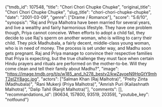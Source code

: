 {"tmdb_id": 107548, "title": "Chori Chori Chupke Chupke", "original_title": "Chori Chori Chupke Chupke", "slug_title": "chori-chori-chupke-chupke", "date": "2001-03-09", "genre": ["Drame / Romance"], "score": "5.6/10", "synopsis": "Raj and Priya Malhotra have been married for several years, and live a wealthy and fairly harmonious lifestyle. They have one problem though, Priya cannot conceive. When efforts to adopt a child fail, they decide to use Raj's sperm on another woman, who is willing to carry their child. They pick Madhubala, a fairly decent, middle-class young woman, who is in need of money. The process is set under way, and Madhu soon gets pregnant. Raj and Priya manage to convince their respective families that Priya is expecting, but the true challenge they must face when certain Hindu prayers and rituals are performed on the mother-to-be. Will they come clean and tell their family about Madhu?", "image": "https://image.tmdb.org/t/p/w185_and_h278_bestv2/kwZayoeN9HpGtY9mhT2el2Y8agc.jpg", "actors": ["Salman Khan (Raj Malhotra)", "Preity Zinta (Madhubala)", "Rani Mukerji (Priya Malhotra)", "Amrish Puri (Kailashnath Malhotra)", "Dalip Tahil (Ranjit Malhotra)"], "comments": [], "recommandations_id": [90634, 157800, 93519, 20359], "youtube_key": "notfound"}